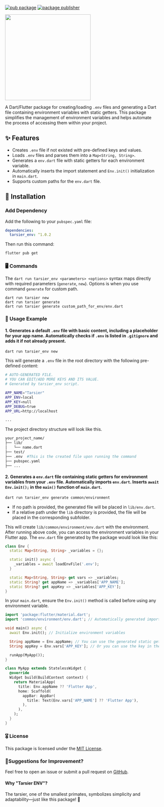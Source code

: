 <!-- 
This README describes the package. If you publish this package to pub.dev,
this README's contents appear on the landing page for your package.

For information about how to write a good package README, see the guide for
[writing package pages](https://dart.dev/guides/libraries/writing-package-pages). 

For general information about developing packages, see the Dart guide for
[creating packages](https://dart.dev/guides/libraries/create-library-packages)
and the Flutter guide for
[developing packages and plugins](https://flutter.dev/developing-packages). 
-->

[![pub package](https://img.shields.io/pub/v/tarsier_env.svg)](https://pub.dev/packages/tarsier_env)
[![package publisher](https://img.shields.io/pub/publisher/tarsier_env.svg)](https://pub.dev/packages/tarsier_env/publisher)

<img height="280" src="https://raw.githubusercontent.com/marianz-bonfire/tarsier_env/master/assets/logo.png">

A Dart/Flutter package for creating/loading `.env` files and generating a Dart file containing environment variables with static getters. This package simplifies the management of environment variables and helps automate the process of accessing them within your project.

## ✨ Features

- Creates `.env` file if not existed with pre-defined keys and values.
- Loads `.env` files and parses them into a `Map<String, String>`.
- Generates a `env.dart` file with static getters for each environment variable.
- Automatically inserts the import statement and `Env.init()` initialization in `main.dart`.
- Supports custom paths for the `env.dart` file.

## 🚀 Installation

### Add Dependency

Add the following to your `pubspec.yaml` file:

```yaml
dependencies:
  tarsier_env: ^1.0.2
```
Then run this command:

```sh
flutter pub get
```

### 🖥️ Commands

The `dart run tarsier_env <parameters> <options>` syntax maps directly with required parameters (`generate`, `new`). Options is when you use command `generate` for custom path.

```
dart run tarsier new
dart run tarsier generate
dart run tarsier generate custom_path_for_env/env.dart
```

### 📒 Usage Example

#### 1. Generates a default `.env` file with basic content, including a placeholder for your app name. Automatically checks if `.env` is listed in `.gitignore` and adds it if not already present.
```sh
dart run tarsier_env new
```
This will generate a `.env` file in the root directory with the following pre-defined content:
```sh
# AUTO-GENERATED FILE. 
# YOU CAN EDIT/ADD MORE KEYS AND ITS VALUE.
# Generated by tarsier_env script.

APP_NAME="Tarsier"
APP_ENV=local
APP_KEY=null
APP_DEBUG=true
APP_URL=http://localhost

...
```
The project directory structure will look like this.
```sh
your_project_name/
├── lib/
│   └── name.dart
├── test/
├── .env  #This is the created file upon running the command
├── pubspec.yaml
├── ...
```


#### 2. Generates a `env.dart` file containing static getters for environment variables from your `.env` file. Automatically imports `env.dart`. Inserts `await Env.init();` in the `main()` function of `main.dart`.
```sh
dart run tarsier_env generate common/environment
```
  - If no path is provided, the generated file will be placed in `lib/env.dart`.
  - If a relative path under the `lib` directory is provided, the file will be placed in the corresponding subfolder.



This will create `lib/common/environment/env.dart` with the environment. After running above code, you can access the environment variables in your Flutter app.
The `env.dart` file generated by the package would look like this:
```dart
class Env {
  static Map<String, String> _variables = {};

  static init() async {
    _variables = await loadEnvFile('.env');
  }

  static Map<String, String> get vars => _variables;
  static String? get appName => _variables['APP_NAME'];
  static String? get appKey => _variables['APP_KEY'];
}
```

In your `main.dart`, ensure the `Env.init()` method is called before using any environment variable.

```dart
import 'package:flutter/material.dart';
import 'common/environment/env.dart'; // Automatically generated import

void main() async {
  await Env.init(); // Initialize environment variables

  String appName = Env.appName; // You can use the generated static getter
  String appKey = Env.vars['APP_KEY']; // Or you can use the key in the Map<String,String>

  runApp(MyApp());
}

class MyApp extends StatelessWidget {
  @override
  Widget build(BuildContext context) {
    return MaterialApp(
      title: Env.appName ?? 'Flutter App',
      home: Scaffold(
        appBar: AppBar(
          title: Text(Env.vars['APP_NAME'] ?? 'Flutter App'),
        ),
      ),
    );
  }
}
```

### 🎖️ License
This package is licensed under the [MIT License](https://mit-license.org/).

### 🐞Suggestions for Improvement?
Feel free to open an issue or submit a pull request on [GitHub](https://github.com/marianz-bonfire/tarsier_env).

#### Why "Tarsier ENV"?
The tarsier, one of the smallest primates, symbolizes simplicity and adaptability—just like this package! 🐒
